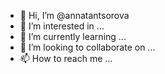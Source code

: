 - 👋 Hi, I’m @annatantsorova
- 👀 I’m interested in ...
- 🌱 I’m currently learning ...
- 💞️ I’m looking to collaborate on ...
- 📫 How to reach me ...

<!---
annatantsorova/annatantsorova is a ✨ special ✨ repository because its `README.md` (this file) appears on your GitHub profile.
You can click the Preview link to take a look at your changes.
--->
